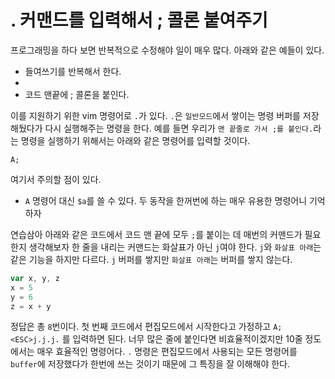 # . 커맨드를 입력해서 ; 콜론 붙여주기

프로그래밍을 하다 보면 반복적으로 수정해야 일이 매우 많다. 아래와 같은 예들이 있다.

- 들여쓰기를 반복해서 한다.
- 
- 코드 맨끝에 ; 콜론을 붙인다.

이를 지원하기 위한 vim 명령어로 `.`가 있다. `.`은 `일반모드`에서 쌓이는 명령 버퍼를 저장해뒀다가 다시 실행해주는 명령을 한다.
예를 들면 우리가 `맨 끝줄로 가서 ;를 붙인다.`라는 명령을 실행하기 위해서는 아래와 같은 명령어를 입력할 것이다.

`A;`

여기서 주의할 점이 있다.

- `A` 명령어 대신 `$a`를 쓸 수 있다.  두 동작을 한꺼번에 하는 매우 유용한 명령어니 기억하자

연습삼아 아래와 같은 코드에서 코드 맨 끝에 모두 `;`를 붙이는 데 매번의 커맨드가 필요한지 생각해보자
한 줄을 내리는 커맨드는 화살표가 아닌 `j`여야 한다. `j`와 `화살표 아래`는 같은 기능을 하지만 다르다. `j` 버퍼를 쌓지만 `화살표 아래`는 버퍼를 쌓지 않는다.

```javascript
var x, y, z
x = 5
y = 6
z = x + y
```

정답은 총 `8`번이다. 첫 번째 코드에서 편집모드에서 시작한다고 가정하고 `A;<ESC>j.j.j.` 를 입력하면 된다.
너무 많은 줄에 붙인다면 비효율적이겠지만 10줄 정도에서는 매우 효율적인 명령어다.
`.` 명령은 편집모드에서 사용되는 모든 명령어를 `buffer`에 저장했다가 한번에 쓰는 것이기 때문에 그 특징을 잘 이해해야 한다. 



